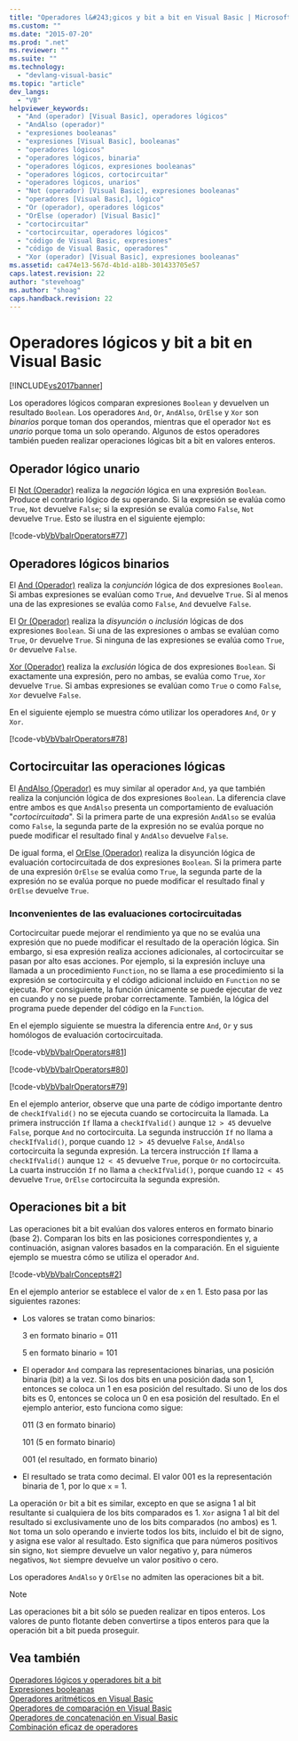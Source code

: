 ```yaml
---
title: "Operadores l&#243;gicos y bit a bit en Visual Basic | Microsoft Docs"
ms.custom: ""
ms.date: "2015-07-20"
ms.prod: ".net"
ms.reviewer: ""
ms.suite: ""
ms.technology: 
  - "devlang-visual-basic"
ms.topic: "article"
dev_langs: 
  - "VB"
helpviewer_keywords: 
  - "And (operador) [Visual Basic], operadores lógicos"
  - "AndAlso (operador)"
  - "expresiones booleanas"
  - "expresiones [Visual Basic], booleanas"
  - "operadores lógicos"
  - "operadores lógicos, binaria"
  - "operadores lógicos, expresiones booleanas"
  - "operadores lógicos, cortocircuitar"
  - "operadores lógicos, unarios"
  - "Not (operador) [Visual Basic], expresiones booleanas"
  - "operadores [Visual Basic], lógico"
  - "Or (operador), operadores lógicos"
  - "OrElse (operador) [Visual Basic]"
  - "cortocircuitar"
  - "cortocircuitar, operadores lógicos"
  - "código de Visual Basic, expresiones"
  - "código de Visual Basic, operadores"
  - "Xor (operador) [Visual Basic], expresiones booleanas"
ms.assetid: ca474e13-567d-4b1d-a18b-301433705e57
caps.latest.revision: 22
author: "stevehoag"
ms.author: "shoag"
caps.handback.revision: 22
---
```

# Operadores l&#243;gicos y bit a bit en Visual Basic
[!INCLUDE[vs2017banner](../../../../visual-basic/developing-apps/includes/vs2017banner.md)]

Los operadores lógicos comparan expresiones `Boolean` y devuelven un resultado `Boolean`.  Los operadores `And`, `Or`, `AndAlso`, `OrElse` y `Xor` son *binarios* porque toman dos operandos, mientras que el operador `Not` es *unario* porque toma un solo operando.  Algunos de estos operadores también pueden realizar operaciones lógicas bit a bit en valores enteros.  
  
## Operador lógico unario  
 El [Not \(Operador\)](../../../../visual-basic/language-reference/operators/not-operator.md) realiza la *negación* lógica en una expresión `Boolean`.  Produce el contrario lógico de su operando.  Si la expresión se evalúa como `True`, `Not` devuelve `False`; si la expresión se evalúa como `False`, `Not` devuelve `True`.  Esto se ilustra en el siguiente ejemplo:  
  
 [!code-vb[VbVbalrOperators#77](../../../../visual-basic/language-reference/operators/codesnippet/VisualBasic/logical-and-bitwise-operators_1.vb)]  
  
## Operadores lógicos binarios  
 El [And \(Operador\)](../../../../visual-basic/language-reference/operators/and-operator.md) realiza la *conjunción* lógica de dos expresiones `Boolean`.  Si ambas expresiones se evalúan como `True`, `And` devuelve `True`.  Si al menos una de las expresiones se evalúa como `False`, `And` devuelve `False`.  
  
 El [Or \(Operador\)](../../../../visual-basic/language-reference/operators/or-operator.md) realiza la *disyunción* o *inclusión* lógicas de dos expresiones `Boolean`.  Si una de las expresiones o ambas se evalúan como `True`, `Or` devuelve `True`.  Si ninguna de las expresiones se evalúa como `True`, `Or` devuelve `False`.  
  
 [Xor \(Operador\)](../../../../visual-basic/language-reference/operators/xor-operator.md) realiza la *exclusión* lógica de dos expresiones `Boolean`.  Si exactamente una expresión, pero no ambas, se evalúa como `True`, `Xor` devuelve `True`.  Si ambas expresiones se evalúan como `True` o como `False`, `Xor` devuelve `False`.  
  
 En el siguiente ejemplo se muestra cómo utilizar los operadores `And`, `Or` y `Xor`.  
  
 [!code-vb[VbVbalrOperators#78](../../../../visual-basic/language-reference/operators/codesnippet/VisualBasic/logical-and-bitwise-operators_2.vb)]  
  
## Cortocircuitar las operaciones lógicas  
 El [AndAlso \(Operador\)](../../../../visual-basic/language-reference/operators/andalso-operator.md) es muy similar al operador `And`, ya que también realiza la conjunción lógica de dos expresiones `Boolean`.  La diferencia clave entre ambos es que `AndAlso` presenta un comportamiento de evaluación "*cortocircuitada*".  Si la primera parte de una expresión `AndAlso` se evalúa como `False`, la segunda parte de la expresión no se evalúa porque no puede modificar el resultado final y `AndAlso` devuelve `False`.  
  
 De igual forma, el [OrElse \(Operador\)](../../../../visual-basic/language-reference/operators/orelse-operator.md) realiza la disyunción lógica de evaluación cortocircuitada de dos expresiones `Boolean`.  Si la primera parte de una expresión `OrElse` se evalúa como `True`, la segunda parte de la expresión no se evalúa porque no puede modificar el resultado final y `OrElse` devuelve `True`.  
  
### Inconvenientes de las evaluaciones cortocircuitadas  
 Cortocircuitar puede mejorar el rendimiento ya que no se evalúa una expresión que no puede modificar el resultado de la operación lógica.  Sin embargo, si esa expresión realiza acciones adicionales, al cortocircuitar se pasan por alto esas acciones.  Por ejemplo, si la expresión incluye una llamada a un procedimiento `Function`, no se llama a ese procedimiento si la expresión se cortocircuita y el código adicional incluido en `Function` no se ejecuta.  Por consiguiente, la función únicamente se puede ejecutar de vez en cuando y no se puede probar correctamente.  También, la lógica del programa puede depender del código en la `Function`.  
  
 En el ejemplo siguiente se muestra la diferencia entre `And`, `Or` y sus homólogos de evaluación cortocircuitada.  
  
 [!code-vb[VbVbalrOperators#81](../../../../visual-basic/language-reference/operators/codesnippet/VisualBasic/logical-and-bitwise-operators_3.vb)]  
  
 [!code-vb[VbVbalrOperators#80](../../../../visual-basic/language-reference/operators/codesnippet/VisualBasic/logical-and-bitwise-operators_4.vb)]  
  
 [!code-vb[VbVbalrOperators#79](../../../../visual-basic/language-reference/operators/codesnippet/VisualBasic/logical-and-bitwise-operators_5.vb)]  
  
 En el ejemplo anterior, observe que una parte de código importante dentro de `checkIfValid()` no se ejecuta cuando se cortocircuita la llamada.  La primera instrucción `If` llama a `checkIfValid()` aunque `12 > 45` devuelve `False`, porque `And` no cortocircuita.  La segunda instrucción `If` no llama a `checkIfValid()`, porque cuando `12 > 45` devuelve `False`, `AndAlso` cortocircuita la segunda expresión.  La tercera instrucción `If` llama a `checkIfValid()` aunque `12 < 45` devuelve `True`, porque `Or` no cortocircuita.  La cuarta instrucción `If` no llama a `checkIfValid()`, porque cuando `12 < 45` devuelve `True`, `OrElse` cortocircuita la segunda expresión.  
  
## Operaciones bit a bit  
 Las operaciones bit a bit evalúan dos valores enteros en formato binario \(base 2\).  Comparan los bits en las posiciones correspondientes y, a continuación, asignan valores basados en la comparación.  En el siguiente ejemplo se muestra cómo se utiliza el operador `And`.  
  
 [!code-vb[VbVbalrConcepts#2](../../../../visual-basic/programming-guide/language-features/operators-and-expressions/codesnippet/VisualBasic/logical-and-bitwise-operators_6.vb)]  
  
 En el ejemplo anterior se establece el valor de `x` en 1.  Esto pasa por las siguientes razones:  
  
-   Los valores se tratan como binarios:  
  
     3 en formato binario \= 011  
  
     5 en formato binario \= 101  
  
-   El operador `And` compara las representaciones binarias, una posición binaria \(bit\) a la vez.  Si los dos bits en una posición dada son 1, entonces se coloca un 1 en esa posición del resultado.  Si uno de los dos bits es 0, entonces se coloca un 0 en esa posición del resultado.  En el ejemplo anterior, esto funciona como sigue:  
  
     011 \(3 en formato binario\)  
  
     101 \(5 en formato binario\)  
  
     001 \(el resultado, en formato binario\)  
  
-   El resultado se trata como decimal.  El valor 001 es la representación binaria de 1, por lo que `x` \= 1.  
  
 La operación `Or` bit a bit es similar, excepto en que se asigna 1 al bit resultante si cualquiera de los bits comparados es 1.  `Xor` asigna 1 al bit del resultado si exclusivamente uno de los bits comparados \(no ambos\) es 1.  `Not` toma un solo operando e invierte todos los bits, incluido el bit de signo, y asigna ese valor al resultado.  Esto significa que para números positivos sin signo, `Not` siempre devuelve un valor negativo y, para números negativos, `Not` siempre devuelve un valor positivo o cero.  
  
 Los operadores `AndAlso` y `OrElse` no admiten las operaciones bit a bit.  
  
> [!NOTE]
>  Las operaciones bit a bit sólo se pueden realizar en tipos enteros.  Los valores de punto flotante deben convertirse a tipos enteros para que la operación bit a bit pueda proseguir.  
  
## Vea también  
 [Operadores lógicos y operadores bit a bit](../../../../visual-basic/language-reference/operators/logical-bitwise-operators.md)   
 [Expresiones booleanas](../../../../visual-basic/programming-guide/language-features/operators-and-expressions/boolean-expressions.md)   
 [Operadores aritméticos en Visual Basic](../../../../visual-basic/programming-guide/language-features/operators-and-expressions/arithmetic-operators.md)   
 [Operadores de comparación en Visual Basic](../../../../visual-basic/programming-guide/language-features/operators-and-expressions/comparison-operators.md)   
 [Operadores de concatenación en Visual Basic](../../../../visual-basic/programming-guide/language-features/operators-and-expressions/concatenation-operators.md)   
 [Combinación eficaz de operadores](../../../../visual-basic/programming-guide/language-features/operators-and-expressions/efficient-combination-of-operators.md)